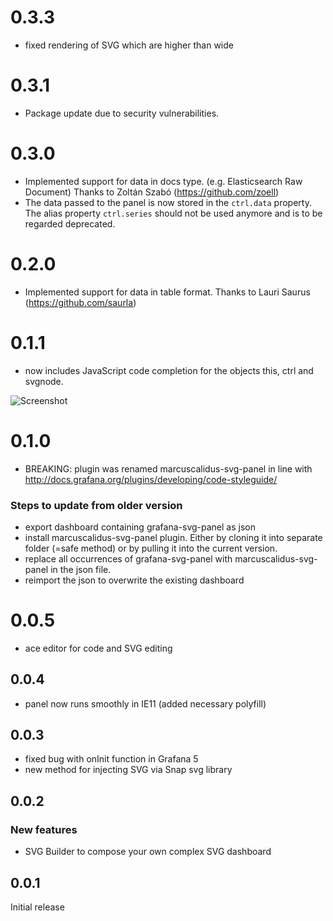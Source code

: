 # 0.3.3
- fixed rendering of SVG which are higher than wide

# 0.3.1
- Package update due to security vulnerabilities.

# 0.3.0
- Implemented support for data in docs type. (e.g. Elasticsearch Raw Document) Thanks to Zoltán Szabó (https://github.com/zoell)
- The data passed to the panel is now stored in the `ctrl.data` property. The alias property `ctrl.series` should not be used anymore and is to be regarded deprecated. 
 
 # 0.2.0
- Implemented support for data in table format. Thanks to Lauri Saurus (https://github.com/saurla)

# 0.1.1
- now includes JavaScript code completion for the objects this, ctrl and svgnode.

![Screenshot](https://raw.githubusercontent.com/MarcusCalidus/marcuscalidus-svg-panel/master/dist/img/codeCompletion_0.1.1.png)

# 0.1.0
- BREAKING: plugin was renamed marcuscalidus-svg-panel in line with http://docs.grafana.org/plugins/developing/code-styleguide/

 ### Steps to update from older version
 
 * export dashboard containing grafana-svg-panel as json
 * install marcuscalidus-svg-panel plugin. Either by cloning it into separate folder (=safe method) or by pulling it into the current version.
 * replace all occurrences of grafana-svg-panel with marcuscalidus-svg-panel in the json file.
 * reimport the json to overwrite the existing dashboard

# 0.0.5
- ace editor for code and SVG editing
## 0.0.4
- panel now runs smoothly in IE11 (added necessary polyfill)
## 0.0.3
- fixed bug with onInit function in Grafana 5
- new method for injecting SVG via Snap svg library
## 0.0.2
### New features
- SVG Builder to compose your own complex SVG dashboard
## 0.0.1
Initial release
